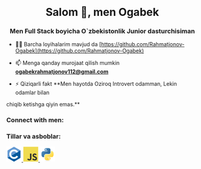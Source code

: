 <img src="https://i.pinimg.com/originals/15/f0/72/15f0729d004bbf7ecea976b38a1fd8cb.gif" alt="" style="width: 500px;">

<h1 align="center">Salom 👋, men Ogabek</h1>
<h3 align="center">Men Full Stack boyicha O`zbekistonlik Junior dasturchisiman</h3>

- 👨‍💻 Barcha loyihalarim mavjud da [https://github.com/Rahmatjonov-Ogabek](https://github.com/Rahmatjonov-Ogabek)

- 📫 Menga qanday murojaat qilish mumkin **ogabekrahmatjonov112@gmail.com**

- ⚡ Qiziqarli fakt **Men hayotda Oziroq Introvert odamman, Lekin odamlar bilan

chiqib ketishga qiyin emas.** <h3 align="left">Connect with men:</h3>
<p align="left">
</p>

<h3 align="left">Tillar va asboblar:</h3>
<p align="left"> <a href="https:/ /www.cprogramming.com/" target="_blank" rel="noreferrer"> <img src="https://raw.githubusercontent.com/devicons/devicon/master/icons/c/c-original.svg" alt="c" width="40" height="40"/> </a> <a href="https://developer.mozilla.org/en-US/docs/Web/JavaScript" target="_blank" rel="noreferrer"> <img src="https://raw.githubusercontent.com/devicons/devicon/master/icons/javascript/javascript-original.svg" alt="javascript" width="40" height="40"/> </ a> <a href="https://www.python.org" target="_blank" rel="noreferrer"> <img src="https://raw.githubusercontent.com/devicons/devicon/master/icons/python/python-original.svg" alt="python" width="40" height="40"/> </a> </p>
